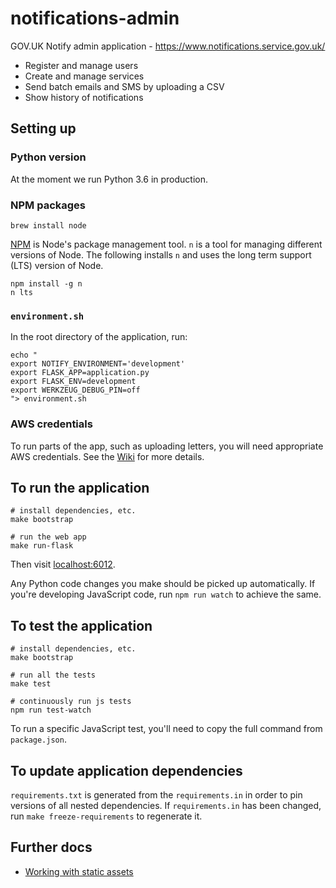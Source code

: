 # notifications-admin

GOV.UK Notify admin application - https://www.notifications.service.gov.uk/

 - Register and manage users
 - Create and manage services
 - Send batch emails and SMS by uploading a CSV
 - Show history of notifications

## Setting up

### Python version

At the moment we run Python 3.6 in production.

### NPM packages

```shell
brew install node
```

[NPM](npmjs.org) is Node's package management tool. `n` is a tool for managing different versions of Node. The following installs `n` and uses the long term support (LTS) version of Node.

```shell
npm install -g n
n lts
```

### `environment.sh`

In the root directory of the application, run:

```
echo "
export NOTIFY_ENVIRONMENT='development'
export FLASK_APP=application.py
export FLASK_ENV=development
export WERKZEUG_DEBUG_PIN=off
"> environment.sh
```

### AWS credentials

To run parts of the app, such as uploading letters, you will need appropriate AWS credentials. See the [Wiki](https://github.com/alphagov/notifications-manuals/wiki/aws-accounts#how-to-set-up-local-development) for more details.

## To run the application

```shell
# install dependencies, etc.
make bootstrap

# run the web app
make run-flask
```

Then visit [localhost:6012](http://localhost:6012).

Any Python code changes you make should be picked up automatically. If you're developing JavaScript code, run `npm run watch` to achieve the same.

## To test the application

```
# install dependencies, etc.
make bootstrap

# run all the tests
make test

# continuously run js tests
npm run test-watch
```

To run a specific JavaScript test, you'll need to copy the full command from `package.json`.

## To update application dependencies

`requirements.txt` is generated from the `requirements.in` in order to pin versions of all nested dependencies. If `requirements.in` has been changed, run `make freeze-requirements` to regenerate it.

## Further docs

- [Working with static assets](docs/static-assets.md)
